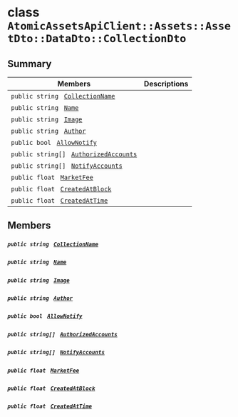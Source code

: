 # class `AtomicAssetsApiClient::Assets::AssetDto::DataDto::CollectionDto` 

## Summary

 Members                                | Descriptions                                
----------------------------------------|---------------------------------------------
`public string ` [`CollectionName`](#class_atomic_assets_api_client_1_1_assets_1_1_asset_dto_1_1_data_dto_1_1_collection_dto_1ab3dee328d6124bafe5953a8f45ce45ea) | 
`public string ` [`Name`](#class_atomic_assets_api_client_1_1_assets_1_1_asset_dto_1_1_data_dto_1_1_collection_dto_1a7ee9065718e6628dc7791b756fa6c0f9) | 
`public string ` [`Image`](#class_atomic_assets_api_client_1_1_assets_1_1_asset_dto_1_1_data_dto_1_1_collection_dto_1a84b799af34f4b881a534bb6834b28360) | 
`public string ` [`Author`](#class_atomic_assets_api_client_1_1_assets_1_1_asset_dto_1_1_data_dto_1_1_collection_dto_1a13cf46aff4dea87a8f5285a09efece69) | 
`public bool ` [`AllowNotify`](#class_atomic_assets_api_client_1_1_assets_1_1_asset_dto_1_1_data_dto_1_1_collection_dto_1a47cf88154d150fad46d4c5bffeeab3f4) | 
`public string[] ` [`AuthorizedAccounts`](#class_atomic_assets_api_client_1_1_assets_1_1_asset_dto_1_1_data_dto_1_1_collection_dto_1a73107b37932581e90371846fa5426738) | 
`public string[] ` [`NotifyAccounts`](#class_atomic_assets_api_client_1_1_assets_1_1_asset_dto_1_1_data_dto_1_1_collection_dto_1a630d4b26de24402e31e54373d21d0f66) | 
`public float ` [`MarketFee`](#class_atomic_assets_api_client_1_1_assets_1_1_asset_dto_1_1_data_dto_1_1_collection_dto_1acb0447ac03c9fb10b63432c5294f3a93) | 
`public float ` [`CreatedAtBlock`](#class_atomic_assets_api_client_1_1_assets_1_1_asset_dto_1_1_data_dto_1_1_collection_dto_1a0caa720646d595f07067fcc6c44a4b2e) | 
`public float ` [`CreatedAtTime`](#class_atomic_assets_api_client_1_1_assets_1_1_asset_dto_1_1_data_dto_1_1_collection_dto_1a14bdb6268c108cfc8647325d8aff2078) | 

## Members

##### `public string ` [`CollectionName`](#class_atomic_assets_api_client_1_1_assets_1_1_asset_dto_1_1_data_dto_1_1_collection_dto_1ab3dee328d6124bafe5953a8f45ce45ea) 

##### `public string ` [`Name`](#class_atomic_assets_api_client_1_1_assets_1_1_asset_dto_1_1_data_dto_1_1_collection_dto_1a7ee9065718e6628dc7791b756fa6c0f9) 

##### `public string ` [`Image`](#class_atomic_assets_api_client_1_1_assets_1_1_asset_dto_1_1_data_dto_1_1_collection_dto_1a84b799af34f4b881a534bb6834b28360) 

##### `public string ` [`Author`](#class_atomic_assets_api_client_1_1_assets_1_1_asset_dto_1_1_data_dto_1_1_collection_dto_1a13cf46aff4dea87a8f5285a09efece69) 

##### `public bool ` [`AllowNotify`](#class_atomic_assets_api_client_1_1_assets_1_1_asset_dto_1_1_data_dto_1_1_collection_dto_1a47cf88154d150fad46d4c5bffeeab3f4) 

##### `public string[] ` [`AuthorizedAccounts`](#class_atomic_assets_api_client_1_1_assets_1_1_asset_dto_1_1_data_dto_1_1_collection_dto_1a73107b37932581e90371846fa5426738) 

##### `public string[] ` [`NotifyAccounts`](#class_atomic_assets_api_client_1_1_assets_1_1_asset_dto_1_1_data_dto_1_1_collection_dto_1a630d4b26de24402e31e54373d21d0f66) 

##### `public float ` [`MarketFee`](#class_atomic_assets_api_client_1_1_assets_1_1_asset_dto_1_1_data_dto_1_1_collection_dto_1acb0447ac03c9fb10b63432c5294f3a93) 

##### `public float ` [`CreatedAtBlock`](#class_atomic_assets_api_client_1_1_assets_1_1_asset_dto_1_1_data_dto_1_1_collection_dto_1a0caa720646d595f07067fcc6c44a4b2e) 

##### `public float ` [`CreatedAtTime`](#class_atomic_assets_api_client_1_1_assets_1_1_asset_dto_1_1_data_dto_1_1_collection_dto_1a14bdb6268c108cfc8647325d8aff2078) 


